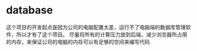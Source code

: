 # database
这个项目的开发起点是因为公司的电脑配置太差，运行不了电脑端的数据库管理软件，所以才有了这个项目。
尽量将所有的计算压力放到后端，减少浏览器所占用的内存，来保证公司的电脑的内存可以有足够的空间来编写代码
